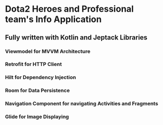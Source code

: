 # Dota2 Heroes and Professional team's Info Application

## Fully written with Kotlin and Jeptack Libraries

### Viewmodel for MVVM Architecture
### Retrofit for HTTP Client
### Hilt for Dependency Injection
### Room for Data Persistence
### Navigation Component for navigating Activities and Fragments
### Glide for Image Displaying